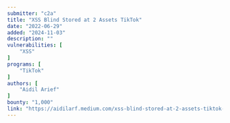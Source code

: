 ```yaml
---
submitter: "c2a"
title: "XSS Blind Stored at 2 Assets TikTok"
date: "2022-06-29"
added: "2024-11-03"
description: ""
vulnerabilities: [
    "XSS"
]
programs: [
    "TikTok"
]
authors: [
    "Aidil Arief"
]
bounty: "1,000"
link: "https://aidilarf.medium.com/xss-blind-stored-at-2-assets-tiktok-f32829f11e58"
---
```




